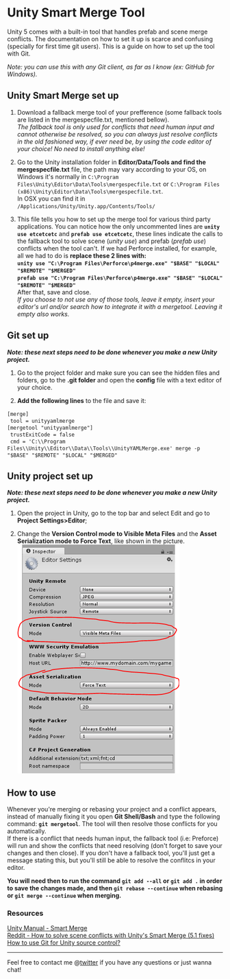 # Unity Smart Merge Tool

Unity 5 comes with a built-in tool that handles prefab and scene merge conflicts. The documentation on how to set it up is scarce and confusing (specially for first time git users).
This is a guide on how to set up the tool with Git.

_Note: you can use this with any Git client, as far as I know (ex: GitHub for Windows)._

## Unity Smart Merge set up

1. Download a fallback merge tool of your prefference (some fallback tools are listed in the mergespecfile.txt, mentioned bellow). <br/>
_The fallback tool is only used for conflicts that need human input and cannot otherwise be resolved, so you can always just resolve conflicts in the old fashioned way, if ever need be, by using the code editor of your choice! No need to install anything else!_

2. Go to the Unity installation folder in **Editor/Data/Tools and find the mergespecfile.txt** file, the path may vary according to your OS, on Windows it's normally in `C:\Program Files\Unity\Editor\Data\Tools\mergespecfile.txt` or `C:\Program Files (x86)\Unity\Editor\Data\Tools\mergespecfile.txt`. <br/>
In OSX you can find it in `/Applications/Unity/Unity.app/Contents/Tools/`

3. This file tells you how to set up the merge tool for various third party applications. You can notice how the only uncommented lines are **`unity use etcetcetc`** and **`prefab use etcetcetc`**, these lines indicate the calls to the fallback tool to solve scene (_unity use_) and prefab (_prefab use_) conflicts when the tool can't. If we had Perforce installed, for example, all we had to do is **replace these 2 lines with:** <br/>
**`unity use "C:\Program Files\Perforce\p4merge.exe" "$BASE" "$LOCAL" "$REMOTE" "$MERGED"`**<br/>
**`prefab use "C:\Program Files\Perforce\p4merge.exe" "$BASE" "$LOCAL" "$REMOTE" "$MERGED"`**<br/>
After that, save and close.</br>
_If you choose to not use any of those tools, leave it empty, insert your editor's url and/or search how to integrate it with a mergetool. Leaving it empty also works._

## Git set up

**_Note: these next steps need to be done whenever you make a new Unity project._**

1. Go to the project folder and make sure you can see the hidden files and folders, go to the **.git folder** and open the **config** file with a text editor of your choice.

2. **Add the following lines** to the file and save it:
```
[merge]
 tool = unityyamlmerge
[mergetool "unityyamlmerge"]
 trustExitCode = false
 cmd = 'C:\\Program Files\\Unity\\Editor\\Data\\Tools\\UnityYAMLMerge.exe' merge -p "$BASE" "$REMOTE" "$LOCAL" "$MERGED"
```

## Unity project set up

**_Note: these next steps need to be done whenever you make a new Unity project._**

1. Open the project in Unity, go to the top bar and select Edit and go to **Project Settings>Editor**;

2. Change the **Version Control mode to Visible Meta Files** and the **Asset Serialization mode to Force Text**, like shown in the picture. <br/>
![](images/project-settings.png)

## How to use

Whenever you're merging or rebasing your project and a conflict appears, instead of manually fixing it you open **Git Shell/Bash** and type the following command: **`git mergetool`**.
The tool will then resolve those conflicts for you automatically. </br>
If there is a conflict that needs human input, the fallback tool (i.e: Preforce) will run and show the conflicts that need resolving (don't forget to save your changes and then close). If you don't have a fallback tool, you'll just get a message stating this, but you'll still be able to resolve the conflitcs in your editor.

**You will need then to run the command `git add --all` or `git add .` in order to save the changes made, and then `git rebase --continue` when rebasing or `git merge --continue` when merging.**


### Resources
[Unity Manual - Smart Merge](https://docs.unity3d.com/Manual/SmartMerge.html) <br/>
[Reddit - How to solve scene conflicts with Unity's Smart Merge (5.1 fixes)](https://www.reddit.com/r/Unity3D/comments/39bdq5/how_to_solve_scene_conflicts_with_unitys_smart/)<br/>
[How to use Git for Unity source control?](http://stackoverflow.com/questions/18225126/how-to-use-git-for-unity-source-control)

---

Feel free to contact me @[twitter](http://twitter.com/anacatte) if you have any questions or just wanna chat!
